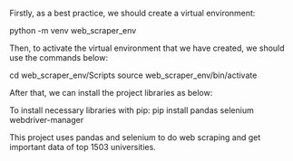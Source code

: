 Firstly, as a best practice, we should create a virtual environment: 

python -m venv web_scraper_env

Then, to activate the virtual environment that we have created, we should use the commands below: 

cd web_scraper_env/Scripts
source web_scraper_env/bin/activate

After that, we can install the project libraries as below: 

To install necessary libraries with pip: 
pip install pandas selenium webdriver-manager




This project uses pandas and selenium to do web scraping and get important data of top 1503 universities.
